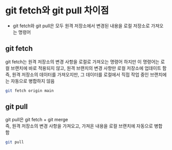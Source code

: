# git fetch와 git pull 차이점
- git fetch와 git pull은 모두 원격 저장소에서 변경된 내용을 로컬 저장소로 가져오는 명령어


## git fetch
git fetch는 원격 저장소의 변경 사항을 로컬로 가져오는 명령어 
하지만 이 명령어는 로컬 브랜치에 바로 적용되지 않고, 원격 브랜치의 변경 사항만 로컬 저장소에 업데이트 함 
즉, 원격 저장소의 데이터를 가져오지만, 그 데이터를 로컬에서 직접 작업 중인 브랜치에는 자동으로 병합하지 않음
   ```bash
   git fetch origin main
   ```



## git pull
git pull은 git fetch + git merge  
즉, 원격 저장소의 변경 사항을 가져오고, 가져온 내용을 로컬 브랜치에 자동으로 병합 함
   ```bash
   git pull
   ```




#
